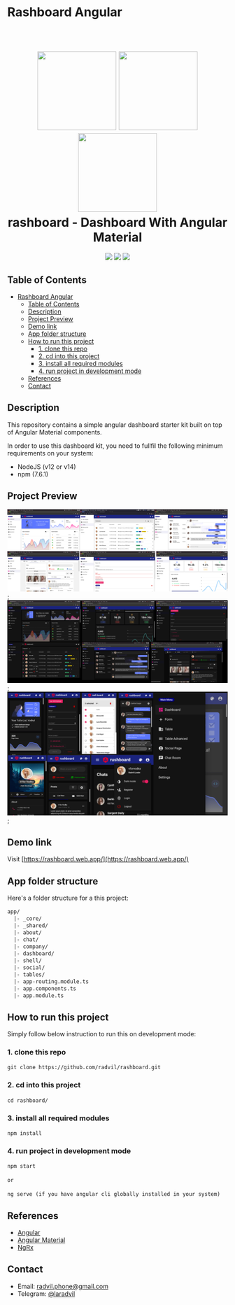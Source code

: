 # Rashboard Angular
<h1 align="center">
  <br>
  <img
    src="https://raw.githubusercontent.com/angular/angular/master/aio/src/assets/images/logos/angular/angular.png"
    height="180"
    width="180"
  >
  <img
    src="https://raw.githubusercontent.com/DanielMichalski/DanielMichalski/master/images/technologies/angular_material.jpg"
    height="180"
    width="180"
  >
  <img
    src="https://user-images.githubusercontent.com/1699357/98168675-388f5f00-1eeb-11eb-85ca-9176b6cf651a.png"
    height="180"
    width="180"
  >
  <br>
  rashboard - Dashboard With Angular Material
  <br>
</h1>

<p align="center">
  <img src="https://img.shields.io/badge/Angular-v11-red">
  <img src="https://img.shields.io/badge/Angular%20Material-v11-yellow">
  <img src="https://img.shields.io/badge/NgRx-v11-blueviolet">
</p>

## Table of Contents

- [Rashboard Angular](#rashboard-angular)
  - [Table of Contents](#table-of-contents)
  - [Description](#description)
  - [Project Preview](#project-preview)
  - [Demo link](#demo-link)
  - [App folder structure](#app-folder-structure)
  - [How to run this project](#how-to-run-this-project)
    - [1. clone this repo](#1-clone-this-repo)
    - [2. cd into this project](#2-cd-into-this-project)
    - [3. install all required modules](#3-install-all-required-modules)
    - [4. run project in development mode](#4-run-project-in-development-mode)
  - [References](#references)
  - [Contact](#contact)

## Description

This repository contains a simple angular dashboard starter kit built on top of Angular Material components.

In order to use this dashboard kit, you need to fullfil the following minimum requirements on your system:
  - NodeJS (v12 or v14)
  - npm (7.6.1) 

## Project Preview
![rashboard-desktop-view-light-theme](https://raw.githubusercontent.com/radvil/angular-starter-ngrx/main/screenshots/desktop-view-light-theme.jpg);
![rashboard-desktop-view-dark-theme](https://raw.githubusercontent.com/radvil/angular-starter-ngrx/main/screenshots/desktop-view-dark-theme.jpg);
![rashboard-mobile-view-dark-theme](https://raw.githubusercontent.com/radvil/angular-starter-ngrx/main/screenshots/mobile-view-dark-theme.jpg);

## Demo link
Visit [https://rashboard.web.app/](https://rashboard.web.app/)

## App folder structure

Here's a folder structure for a this project:

```
app/
  |- _core/
  |- _shared/
  |- about/
  |- chat/
  |- company/
  |- dashboard/
  |- shell/
  |- social/
  |- tables/
  |- app-routing.module.ts
  |- app.components.ts
  |- app.module.ts
```

## How to run this project

Simply follow below instruction to run this on development mode:

### 1. clone this repo
```
git clone https://github.com/radvil/rashboard.git
```

### 2. cd into this project
```
cd rashboard/
```

### 3. install all required modules
```
npm install
```

### 4. run project in development mode
```
npm start

or

ng serve (if you have angular cli globally installed in your system)
```

## References

- [Angular](https://angular.io/)
- [Angular Material](https://material.angular.io/)
- [NgRx](https://ngrx.io/)

## Contact

- Email: [radvil.phone@gmail.com](#)
- Telegram: [@laradvil](#)
